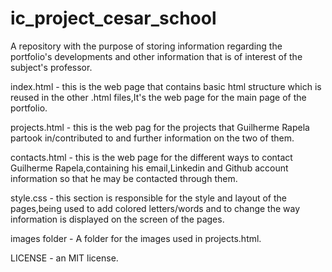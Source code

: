 # ic_project_cesar_school
A repository with the purpose of storing information regarding the portfolio's developments and other information that is of interest of the subject's professor.

index.html - this is the web page that contains basic html structure which is reused in the other .html files,It's the web page for the main page of the portfolio. 

projects.html - this is the web pag for the projects that Guilherme Rapela partook in/contributed to and further information on the two of them.  

contacts.html - this is the web page for the different ways to contact Guilherme Rapela,containing his email,Linkedin and Github account information so that he may be contacted through them.

style.css - this section is responsible for the style and layout of the pages,being used to add colored letters/words and to change the way information is displayed on the screen of the pages.

images folder - A folder for the images used in projects.html.

LICENSE - an MIT license.